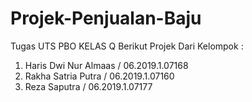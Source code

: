 # Projek-Penjualan-Baju
Tugas UTS PBO KELAS Q
Berikut Projek Dari Kelompok : 
1. Haris Dwi Nur Almaas / 06.2019.1.07168
2. Rakha Satria Putra / 06.2019.1.07160
3. Reza Saputra / 06.2019.1.07177
